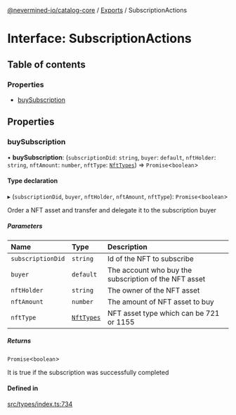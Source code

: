 [@nevermined-io/catalog-core](../README.md) / [Exports](../modules.md) / SubscriptionActions

# Interface: SubscriptionActions

## Table of contents

### Properties

- [buySubscription](SubscriptionActions.md#buysubscription)

## Properties

### buySubscription

• **buySubscription**: (`subscriptionDid`: `string`, `buyer`: `default`, `nftHolder`: `string`, `nftAmount`: `number`, `nftType`: [`NftTypes`](../modules.md#nfttypes)) => `Promise`<`boolean`\>

#### Type declaration

▸ (`subscriptionDid`, `buyer`, `nftHolder`, `nftAmount`, `nftType`): `Promise`<`boolean`\>

Order a NFT asset and transfer and delegate it to the subscription buyer

##### Parameters

| Name | Type | Description |
| :------ | :------ | :------ |
| `subscriptionDid` | `string` | Id of the NFT to subscribe |
| `buyer` | `default` | The account who buy the subscription of the NFT asset |
| `nftHolder` | `string` | The owner of the NFT asset |
| `nftAmount` | `number` | The amount of NFT asset to buy |
| `nftType` | [`NftTypes`](../modules.md#nfttypes) | NFT asset type which can be 721 or 1155 |

##### Returns

`Promise`<`boolean`\>

It is true if the subscription was successfully completed

#### Defined in

[src/types/index.ts:734](https://github.com/nevermined-io/components-catalog/blob/122c81c/lib/src/types/index.ts#L734)
